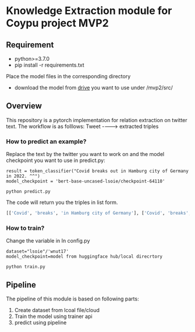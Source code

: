 # Knowledge Extraction module for Coypu project MVP2
## Requirement
- python>=3.7.0
- pip install -r requirements.txt


Place the model files in the corresponding directory
- download the model from [drive](https://drive.google.com/drive/folders/1CIkN6opztlhgrkiIOOifocaWtY-PQquL?usp=sharing) you want to use under /mvp2/src/ 

## Overview
This repository is a pytorch implementation for relation extraction on twitter text. 
The workflow is as folllows:
Tweet ----> extracted triples

### How to predict an example?
Replace the text by the twitter you want to work on and the model checkpoint you want to use in predict.py:
```
result = token_classifier("Covid breaks out in Hamburg city of Germany in 2022. ^^")
model_checkpoint = 'bert-base-uncased-lsoie/checkpoint-64110'
```
```
python predict.py
```

The code will return you the triples in list form.
```python
[['Covid', 'breaks', 'in Hamburg city of Germany'], ['Covid', 'breaks', 'in 2022']]
```

### How to train?
Change the variable in In config.py
```
dataset="lsoie"/'wnut17'
model_checkpoint=model from huggingface hub/local direcrtory

python train.py
```
## Pipeline
The pipeline of this module is based on following parts:
1. Create dataset from lcoal file/cloud
2. Train the model using trainer api
3. predict using pipeline
